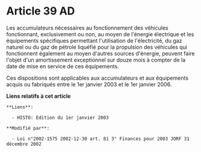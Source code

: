 # Article 39 AD

Les accumulateurs nécessaires au fonctionnement des véhicules fonctionnant, exclusivement ou non, au moyen de l'énergie
électrique et les équipements spécifiques permettant l'utilisation de l'électricité, du gaz naturel ou du gaz de pétrole
liquéfié pour la propulsion des véhicules qui fonctionnent également au moyen d'autres sources d'énergie, peuvent faire
l'objet d'un amortissement exceptionnel sur douze mois à compter de la date de mise en service de ces équipements.

Ces dispositions sont applicables aux accumulateurs et aux équipements acquis ou fabriqués entre le 1er janvier 2003 et le
1er janvier 2006.

**Liens relatifs à cet article**

	**Liens**:

	  - HISTO: Edition du 1er janvier 2003

	**Modifié par**:

	  - Loi n°2002-1575 2002-12-30 art. 81 3° Finances pour 2003 JORF 31 décembre 2002
